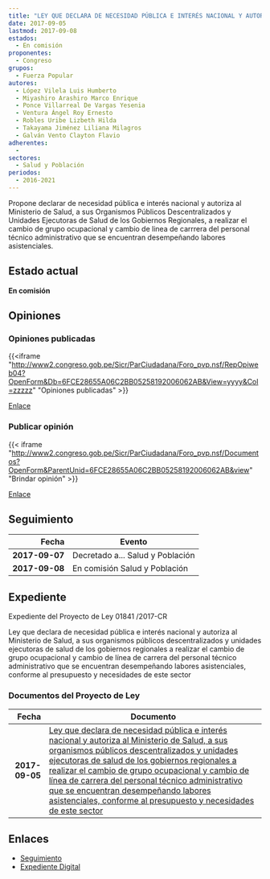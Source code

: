 ```yaml
---
title: "LEY QUE DECLARA DE NECESIDAD PÚBLICA E INTERÉS NACIONAL Y AUTORIZA AL MINISTERIO DE SALUD, A SUS ORGANISMOS PÚBLICOS DESCENTRALIZADOS Y UNIDADES EJECUTORAS DE SALUD DE LOS GOBIERNOS REGIONALES, A REALIZAR EL CAMBIO DE GRUPO OCUPACIONAL Y CAMBIO DE LÍNEA DE CARRERA DEL PERSONAL TÉCNICO ADMINISTRATIVO QUE SE ENCUENTRAN DESEMPEÑANDO LABORES ASISTENCIALES"
date: 2017-09-05
lastmod: 2017-09-08
estados: 
  - En comisión
proponentes: 
  - Congreso
grupos: 
  - Fuerza Popular
autores: 
  - López Vilela Luis Humberto
  - Miyashiro Arashiro Marco Enrique
  - Ponce Villarreal De Vargas Yesenia
  - Ventura Ángel Roy Ernesto
  - Robles Uribe Lizbeth Hilda
  - Takayama Jiménez Liliana Milagros
  - Galván Vento Clayton Flavio
adherentes: 
  - 
sectores: 
  - Salud y Población
periodos: 
  - 2016-2021
---
```


Propone declarar de necesidad pública e interés nacional y autoriza al Ministerio de Salud, a sus Organismos Públicos Descentralizados y Unidades Ejecutoras de Salud de los Gobiernos Regionales, a realizar el cambio de grupo ocupacional y cambio de linea de carrrera del personal técnico administrativo que se encuentran desempeñando labores asistenciales.


## Estado actual

**En comisión**

## Opiniones

### Opiniones publicadas

{{<iframe "http://www2.congreso.gob.pe/Sicr/ParCiudadana/Foro_pvp.nsf/RepOpiweb04?OpenForm&Db=6FCE28655A06C2BB05258192006062AB&View=yyyy&Col=zzzzz" "Opiniones publicadas" >}}

[Enlace](http://www2.congreso.gob.pe/Sicr/ParCiudadana/Foro_pvp.nsf/RepOpiweb04?OpenForm&Db=6FCE28655A06C2BB05258192006062AB&View=yyyy&Col=zzzzz)
### Publicar opinión

{{< iframe "http://www2.congreso.gob.pe/Sicr/ParCiudadana/Foro_pvp.nsf/Documentos?OpenForm&ParentUnid=6FCE28655A06C2BB05258192006062AB&view" "Brindar opinión" >}}

[Enlace](http://www2.congreso.gob.pe/Sicr/ParCiudadana/Foro_pvp.nsf/Documentos?OpenForm&ParentUnid=6FCE28655A06C2BB05258192006062AB&view)

## Seguimiento

| Fecha | Evento |
|------:|--------|
| **2017-09-07** | Decretado a... Salud y Población|
| **2017-09-08** | En comisión Salud y Población|


## Expediente

Expediente del Proyecto de Ley 01841 /2017-CR

Ley que declara de necesidad pública e interés nacional y autoriza al Ministerio de Salud, a sus organismos públicos descentralizados y unidades ejecutoras de salud de los gobiernos regionales a realizar el cambio de grupo ocupacional y cambio de línea de carrera del personal técnico administrativo que se encuentran desempeñando labores asistenciales, conforme al presupuesto y necesidades de este sector


### Documentos del Proyecto de Ley

| Fecha | Documento |
|------:|--------|
| **2017-09-05** | [Ley que declara de necesidad pública e interés nacional y autoriza al Ministerio de Salud, a sus organismos públicos descentralizados y unidades ejecutoras de salud de los gobiernos regionales a realizar el cambio de grupo ocupacional y cambio de línea de carrera del personal técnico administrativo que se encuentran desempeñando labores asistenciales, conforme al presupuesto y necesidades de este sector](http://www.leyes.congreso.gob.pe/Documentos/2016_2021/Proyectos_de_Ley_y_de_Resoluciones_Legislativas/PL0184120170905.pdf) |

## Enlaces 

- [Seguimiento](http://www2.congreso.gob.pe/Sicr/TraDocEstProc/CLProLey2016.nsf/f7fff46988ca05b1052578e100829cc7/5e269fe46cdac5fd05258192006c8680?OpenDocument)
- [Expediente Digital](http://www2.congreso.gob.pe/Sicr/TraDocEstProc/CLProLey2016.nsf/f7fff46988ca05b1052578e100829cc7/5e269fe46cdac5fd05258192006c8680?OpenDocument&Click=05257FB7005EB655.eb71d0cf91d8294e05256cdf006b5706/$Body/0.1C6C)
